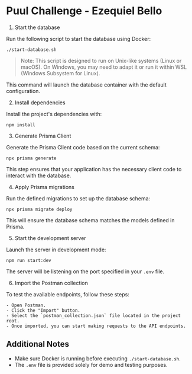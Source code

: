# Puul Challenge - Ezequiel Bello

1. Start the database

Run the following script to start the database using Docker:

    ./start-database.sh

> Note: This script is designed to run on Unix-like systems (Linux or macOS). On Windows, you may need to adapt it or run it within WSL (Windows Subsystem for Linux).

This command will launch the database container with the default configuration.

2. Install dependencies

Install the project's dependencies with:

    npm install

3. Generate Prisma Client

Generate the Prisma Client code based on the current schema:

    npx prisma generate

This step ensures that your application has the necessary client code to interact with the database.

4. Apply Prisma migrations

Run the defined migrations to set up the database schema:

    npx prisma migrate deploy

This will ensure the database schema matches the models defined in Prisma.

5. Start the development server

Launch the server in development mode:

    npm run start:dev

The server will be listening on the port specified in your `.env` file.

6. Import the Postman collection

To test the available endpoints, follow these steps:

    - Open Postman.
    - Click the "Import" button.
    - Select the `postman_collection.json` file located in the project root.
    - Once imported, you can start making requests to the API endpoints.

## Additional Notes

- Make sure Docker is running before executing `./start-database.sh`.
- The `.env` file is provided solely for demo and testing purposes.
